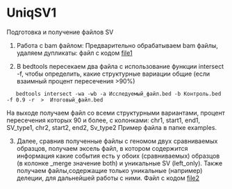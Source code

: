 # UniqSV1
Подготовка и получение файлов SV
1. Работа с bam файлом:
  Предварительно обрабатываем bam файлы, удаляем дупликаты: файл с кодом [file1](https://github.com/ZakirovaDd/UniqSV1/blob/main/file1)

2. В bedtools пересекаем два файла с использование функции intersect -f, чтобы определить, какие структурные вариации общие (если взаимный процент пересечения >90%)
```
   bedtools intersect -wa -wb -a Исследуемый_файл.bed -b Контроль.bed -f 0.9 -r  >  Итоговый_файл.bed
```
  На выходе получаем файл со всеми структурными вариантами, процент пересечения которых 90 и более, с колонками: chr1, start1, end1, SV_type1, chr2, start2, end2, Sv_type2
Пример файла в папке examples.

3. Далее, сравнив полученные файлы с геномом двух сравниваемых образцов, получаем эксель файл, в котором содержится информация какие события есть у обоих (сравниваемых) образцов (в колонке _merge значение both) и уникальные SV (left_only). Также получаем файлы,содержащие только уникальные (например) делеции, для дальнейшей работы с ними.
   Файл с кодом [file2](https://github.com/ZakirovaDd/UniqSV1/blob/main/file2)
   
